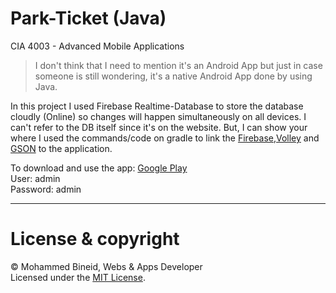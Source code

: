 # Park-Ticket (Java)
CIA 4003 - Advanced Mobile Applications

> I don't think that I need to mention it's an Android App but just in case someone is still wondering, it's a native Android App done by using Java.

In this project I used Firebase Realtime-Database to store the database cloudly (Online) so changes will happen simultaneously on all devices. I can't refer to the DB itself since it's on the website. But, I can show your where I used the commands/code on gradle to link the [Firebase](https://github.com/vm7md98/Park-Ticket_Firebase/blob/4312a901a6c0ec3506320ee217906b71e8b09969/app/build.gradle#L42),[Volley](https://github.com/vm7md98/Park-Ticket_Firebase/blob/4312a901a6c0ec3506320ee217906b71e8b09969/app/build.gradle#L46) and [GSON](https://github.com/vm7md98/Park-Ticket_Firebase/blob/4312a901a6c0ec3506320ee217906b71e8b09969/app/build.gradle#L47) to the application.

To download and use the app: [Google Play](https://play.google.com/store/apps/details?id=com.fahadcoder.p11&hl=en&gl=US)
<br>
User: admin
<br>
Password: admin

---
# License & copyright

© Mohammed Bineid, Webs & Apps Developer <br>
Licensed under the [MIT License](LICENSE).
 

